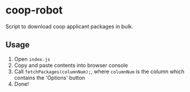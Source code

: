 # coop-robot

Script to download coop applicant packages in bulk.

## Usage

1. Open `index.js`
2. Copy and paste contents into browser console
3. Call `fetchPackages(columnNum);`, where `columnNum` is the column which contains the 'Options' button
4. Done!